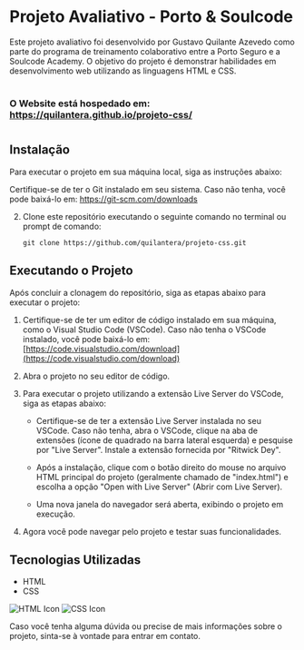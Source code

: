 # Projeto Avaliativo - Porto & Soulcode

Este projeto avaliativo foi desenvolvido por Gustavo Quilante Azevedo como parte do programa de treinamento colaborativo entre a Porto Seguro e a Soulcode Academy. O objetivo do projeto é demonstrar habilidades em desenvolvimento web utilizando as linguagens HTML e CSS.
#
### O Website está hospedado em: https://quilantera.github.io/projeto-css/
#
## Instalação

Para executar o projeto em sua máquina local, siga as instruções abaixo:

Certifique-se de ter o Git instalado em seu sistema. Caso não tenha, você pode baixá-lo em: https://git-scm.com/downloads

2. Clone este repositório executando o seguinte comando no terminal ou prompt de comando:

   ```
   git clone https://github.com/quilantera/projeto-css.git
   ```

## Executando o Projeto

Após concluir a clonagem do repositório, siga as etapas abaixo para executar o projeto:

1. Certifique-se de ter um editor de código instalado em sua máquina, como o Visual Studio Code (VSCode). Caso não tenha o VSCode instalado, você pode baixá-lo em: [https://code.visualstudio.com/download](https://code.visualstudio.com/download)

2. Abra o projeto no seu editor de código.

3. Para executar o projeto utilizando a extensão Live Server do VSCode, siga as etapas abaixo:

   - Certifique-se de ter a extensão Live Server instalada no seu VSCode. Caso não tenha, abra o VSCode, clique na aba de extensões (ícone de quadrado na barra lateral esquerda) e pesquise por "Live Server". Instale a extensão fornecida por "Ritwick Dey".

   - Após a instalação, clique com o botão direito do mouse no arquivo HTML principal do projeto (geralmente chamado de "index.html") e escolha a opção "Open with Live Server" (Abrir com Live Server).

   - Uma nova janela do navegador será aberta, exibindo o projeto em execução.

4. Agora você pode navegar pelo projeto e testar suas funcionalidades.

## Tecnologias Utilizadas

- HTML
- CSS

![HTML Icon](https://cdn.icon-icons.com/icons2/2107/PNG/512/file_type_html_icon_130541.png) ![CSS Icon](https://cdn.icon-icons.com/icons2/2107/PNG/512/file_type_css_icon_130661.png)

Caso você tenha alguma dúvida ou precise de mais informações sobre o projeto, sinta-se à vontade para entrar em contato.
